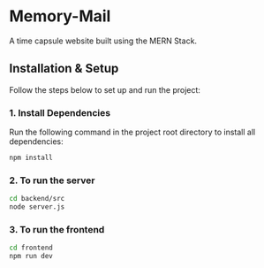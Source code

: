 # Memory-Mail  

A time capsule website built using the MERN Stack.  

## Installation & Setup  

Follow the steps below to set up and run the project:  

### 1. Install Dependencies  
Run the following command in the project root directory to install all dependencies:  
```sh
npm install
```

### 2. To run the server
```sh
cd backend/src  
node server.js
```

### 3. To run the frontend
```sh
cd frontend  
npm run dev
```
